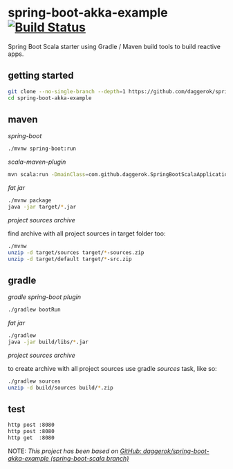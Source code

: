 # spring-boot-akka-example [![Build Status](https://travis-ci.org/daggerok/spring-boot-akka-example.svg?branch=master)](https://travis-ci.org/daggerok/spring-boot-akka-example)
Spring Boot Scala starter using Gradle / Maven build tools to build reactive apps.

## getting started

```bash
git clone --no-single-branch --depth=1 https://github.com/daggerok/spring-boot-akka-example.git -b spring-boot-all
cd spring-boot-akka-example
```

## maven

_spring-boot_

```bash
./mvnw spring-boot:run
```

_scala-maven-plugin_

```bash
mvn scala:run -DmainClass=com.github.daggerok.SpringBootScalaApplication
```

_fat jar_

```bash
./mvnw package
java -jar target/*.jar
```

_project sources archive_

find archive with all project sources in target folder too:

```bash
./mvnw
unzip -d target/sources target/*-sources.zip
unzip -d target/default target/*-src.zip
```

## gradle

_gradle spring-boot plugin_

```bash
./gradlew bootRun
```

_fat jar_

```bash
./gradlew
java -jar build/libs/*.jar
```

_project sources archive_

to create archive with all project sources use gradle _sources_ task, like so:

```bash
./gradlew sources
unzip -d build/sources build/*.zip
```

## test

```bash
http post :8080
http post :8080
http get  :8080
```

NOTE: _This project has been based on [GitHub: daggerok/spring-boot-akka-example (spring-boot-scala branch)](https://github.com/daggerok/spring-boot-akka-example/tree/spring-boot-scala)_

<!--
_update versions_

```bash
./mvnw versions:display-property-updates
./gradlew dependencyUpdates -Drevision=release
```
-->
